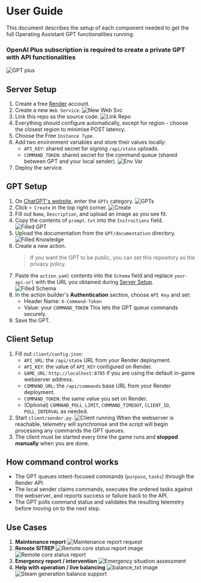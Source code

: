 ﻿# User Guide
This document describes the setup of each component needed to get the full Operating Assistant GPT functionalities running.

### **OpenAI Plus subscription is required to create a private GPT with API functionalities**
![GPT plus](images/GPT1.png)

## Server Setup

1. Create a free [Render](https://render.com/) account.
2. Create a new `Web Service`.
   ![New Web Svc](images/Server1.png)
3. Link this repo as the source code.
   ![Link Repo](images/Server2.png)
4. Everything should configure automatically, except for region - choose the closest region to minimise POST latency.
5. Choose the Free `Instance Type`.
6. Add two environment variables and store their values locally:
   - `API_KEY`: shared secret for signing `/api/state` uploads.
   - `COMMAND_TOKEN`: shared secret for the command queue (shared between GPT and your local sender).
   ![Env Var](images/Server3.png)
7. Deploy the service.

## GPT Setup

1. On [ChatGPT's website](https://chatgpt.com/), enter the `GPTs` category.
   ![GPTs](images/GPT2.png)
2. Click `+ Create` in the top right corner.
   ![Create](images/GPT3.png)
3. Fill out `Name`, `Description`, and upload an image as you see fit.
4. Copy the contents of `prompt.txt` into the `Instructions` field.
   ![Filled GPT](images/GPT4.png)
5. Upload the documentation from the `GPT/documentation` directory.
   ![Filled Knowledge](images/GPT5.png)
6. Create a new action.
   > If you want the GPT to be public, you can set this repository as the privacy policy.
7. Paste the `action.yaml` contents into the `Schema` field and replace `your-api-url` with the URL you obtained during [Server Setup](#server-setup).
   ![Filled Schema](images/GPT6.png)
8. In the action builder's **Authentication** section, choose `API Key` and set:
   - Header Name: `X-Command-Token`
   - Value: your `COMMAND_TOKEN`
   This lets the GPT queue commands securely.
9. Save the GPT.

## Client Setup

1. Fill out `client/config.json`:
   - `API_URL`: the `/api/state` URL from your Render deployment.
   - `API_KEY`: the value of `API_KEY` configured on Render.
   - `GAME_URL`: `http://localhost:8785` if you are using the default in-game webserver address.
   - `COMMAND_URL`: the `/api/commands` base URL from your Render deployment.
   - `COMMAND_TOKEN`: the same value you set on Render.
   - (Optional) `COMMAND_POLL_LIMIT`, `COMMAND_TIMEOUT`, `CLIENT_ID`, `POLL_INTERVAL` as needed.
2. Start `client/sender.py`.
   ![Client running](images/Client1.png)
   When the webserver is reachable, telemetry will synchronise and the script will begin processing any commands the GPT queues.
3. The client must be started every time the game runs and **stopped manually** when you are done.

## How command control works

- The GPT queues intent-focused commands (`purpose`, `tasks`) through the Render API.
- The local sender claims commands, executes the ordered tasks against the webserver, and reports success or failure back to the API.
- The GPT polls command status and validates the resulting telemetry before moving on to the next step.

## Use Cases

1. **Maintenance report**
   ![Maintenance report request](images/maintenance_txt.png)
2. **Remote SITREP**
   ![Remote core status report image](images/chemical_pic.png)
   ![Remote core status report](images/chemical_txt.png)
3. **Emergency report / intervention**
   ![Emergency situation assessment](images/emergency_txt.png)
4. **Help with operation / live balancing**
   ![balance_txt image](images/balance_pic.png)
   ![Steam generation balance support](images/balance_txt.png)
